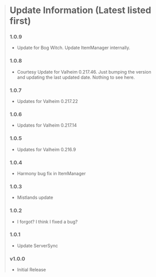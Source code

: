 > # Update Information (Latest listed first)
> ### 1.0.9
> - Update for Bog Witch. Update ItemManager internally.
> ### 1.0.8
> - Courtesy Update for Valheim 0.217.46. Just bumping the version and updating the last updated date. Nothing to see here.
> ### 1.0.7
> - Updates for Valheim 0.217.22
> ### 1.0.6
> - Updates for Valheim 0.217.14
> ### 1.0.5
> - Updates for Valheim 0.216.9
> ### 1.0.4
> - Harmony bug fix in ItemManager
> ### 1.0.3
> - Mistlands update
> ### 1.0.2
> - I forgot? I think I fixed a bug?
> ### 1.0.1
> - Update ServerSync
> ### v1.0.0
> - Initial Release